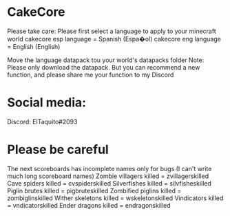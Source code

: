# CakeCore
 

Please take care:
Please first select a language to apply to your minecraft world
cakecore esp language = Spanish (Espa�ol)
cakecore eng language = English (English)

Move the language datapack tou your world's datapacks folder
Note: Please only download the datapack.
But you can recommend a new function, and please share me your function to my Discord

# Social media:
Discord: ElTaquito#2093


# Please be careful


The next scoreboards has incomplete names only for bugs (I can't write much long scoreboard names)
Zombie villagers killed = zvillagerskilled
Cave spiders killed = cvspiderskilled
Silverfishes killed = silvfisheskilled
Piglin brutes killed = pigbruteskilled
Zombified piglins killed = zombiglinskilled
Wither skeletons killed = wskeletonskilled
Vindicators killed = vndicatorskilled
Ender dragons killed = endragonskilled